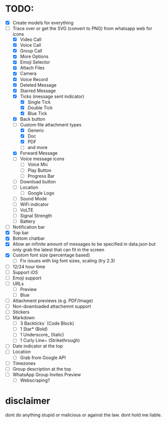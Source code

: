 # TODO:
- [x] Create models for everything
- [ ] Trace over or get the SVG (convert to PNG) from whatsapp web for icons
    - [x] Video Call
    - [x] Voice Call
    - [x] Group Call
    - [x] More Options
    - [x] Emoji Selector
    - [x] Attach Files
    - [x] Camera
    - [x] Voice Record
    - [x] Deleted Message
    - [x] Starred Message
    - [x] Ticks (message sent indicator)
        - [x] Single Tick
        - [x] Double Tick
        - [x] Blue Tick
    - [x] Back button
    - [ ] Custom file attachment types
        - [x] Generic
        - [x] Doc
        - [x] PDF
        - [ ] and more
    - [x] Forward Message
    - [ ] Voice message icons
        - [ ] Voice Mic
        - [ ] Play Button
        - [ ] Progress Bar
    - [ ] Download button
    - [ ] Location
        - [ ] Google Logo

    - [ ] Sound Mode
    - [ ] WiFi indicator
    - [ ] VoLTE
    - [ ] Signal Strength
    - [ ] Battery

- [ ] Notification bar
- [x] Top bar
- [x] Bottom chatbar    
- [x] Allow an infinite amount of messages to be specified in data.json but only grab the latest that can fit in the screen
- [x] Custom font size (percentage based)
    - [ ] Fix issues with big font sizes, scaling (try 2.3)
- [ ] 12/24 hour time
- [ ] Support iOS
- [ ] Emoji support
- [ ] URLs
    - [ ] Preview
    - [ ] Blue
- [ ] Attachment previews (e.g. PDF/Image)
- [ ] Non-downloaded attachemnt support
- [ ] Stickers
- [ ] Markdown
    - [ ] 3 Backticks` (Code Block)
    - [ ] 1 Star* (Bold)
    - [ ] 1 Underscore_ (Italic)
    - [ ] 1 Curly Line~ (Strikethrough)
- [ ] Date indicator at the top
- [ ] Location
    - [ ] Grab from Google API
- [ ] Timezones
- [ ] Group description at the top
- [ ] WhatsApp Group Invites Preview
    - [ ] Webscraping?

# disclaimer

dont do anything stupid or malicious or against the law. dont hold me liable.
